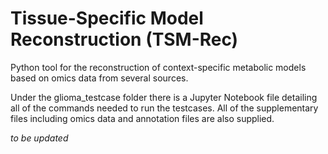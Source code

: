 # Tissue-Specific Model Reconstruction (TSM-Rec)
Python tool for the reconstruction of context-specific metabolic models based on omics data from several sources.

Under the glioma_testcase folder there is a Jupyter Notebook file detailing all of the commands needed to run the testcases. All of the supplementary files including omics data and annotation files are also supplied.

*to be updated*
